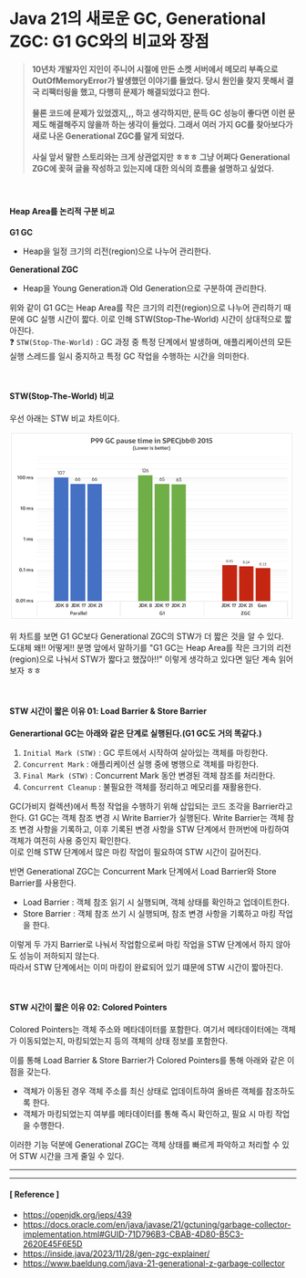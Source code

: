 # Java 21의 새로운 GC, Generational ZGC: G1 GC와의 비교와 장점

> #### 10년차 개발자인 지인이 주니어 시절에 만든 소켓 서버에서 메모리 부족으로 OutOfMemoryError가 발생했던 이야기를 들었다. 당시 원인을 찾지 못해서 결국 리팩터링을 했고, 다행히 문제가 해결되었다고 한다.<br><br>물론 코드에 문제가 있었겠지,,, 하고 생각하지만, 문득 GC 성능이 좋다면 이런 문제도 해결해주지 않을까 하는 생각이 들었다. 그래서 여러 가지 GC를 찾아보다가 새로 나온 Generational ZGC를 알게 되었다.<br><br> 사실 앞서 말한 스토리와는 크게 상관없지만 ㅎㅎㅎ 그냥 어쩌다 Generational ZGC에 꽂혀 글을 작성하고 있는지에 대한 의식의 흐름을 설명하고 싶었다. 

<br>

#### Heap Area를 논리적 구분 비교

**G1 GC**
- Heap을 일정 크기의 리전(region)으로 나누어 관리한다.

**Generational ZGC**
- Heap을 Young Generation과 Old Generation으로 구분하여 관리한다.

위와 같이 G1 GC는 Heap Area를 작은 크기의 리전(region)으로 나누어 관리하기 때문에 GC 실행 시간이 짧다. 이로 인해 STW(Stop-The-World) 시간이 상대적으로 짧아진다.<br>
❓ `STW(Stop-The-World)` : GC 과정 중 특정 단계에서 발생하며, 애플리케이션의 모든 실행 스레드를 일시 중지하고 특정 GC 작업을 수행하는 시간을 의미한다.

<br>

#### STW(Stop-The-World) 비교

우선 아래는 STW 비교 차트이다.

<img src="../image/img_18.png" width="500px" height="auto">

위 차트를 보면 G1 GC보다 Generational ZGC의 STW가 더 짧은 것을 알 수 있다.<br>
도대체 왜!! 어떻게!! 분명 앞에서 말하기를 "G1 GC는 Heap Area를 작은 크기의 리전(region)으로 나눠서 STW가 짧다고 했잖아!!" 이렇게 생각하고 있다면 일단 계속 읽어보자 ㅎㅎ

<br>

#### STW 시간이 짧은 이유 01: Load Barrier & Store Barrier

**Generartional GC는 아래와 같은 단계로 실행된다.(G1 GC도 거의 똑같다.)** 

1. `Initial Mark (STW)` : GC 루트에서 시작하여 살아있는 객체를 마킹한다.
2. `Concurrent Mark` : 애플리케이션 실행 중에 병행으로 객체를 마킹한다.
3. `Final Mark (STW)` : Concurrent Mark 동안 변경된 객체 참조를 처리한다.
4. `Concurrent Cleanup` : 불필요한 객체를 정리하고 메모리를 재활용한다.

GC(가비지 컬렉션)에서 특정 작업을 수행하기 위해 삽입되는 코드 조각을 Barrier라고 한다.
G1 GC는 객체 참조 변경 시 Write Barrier가 실행된다.
Write Barrier는 객체 참조 변경 사항을 기록하고, 이후 기록된 변경 사항을 STW 단계에서 한꺼번에 마킹하여 객체가 여전히 사용 중인지 확인한다.<br>
이로 인해 STW 단계에서 많은 마킹 작업이 필요하여 STW 시간이 길어진다.

반면 Generational ZGC는 Concurrent Mark 단계에서 Load Barrier와 Store Barrier를 사용한다.
- Load Barrier : 객체 참조 읽기 시 실행되며, 객체 상태를 확인하고 업데이트한다.
- Store Barrier : 객체 참조 쓰기 시 실행되며, 참조 변경 사항을 기록하고 마킹 작업을 한다.

이렇게 두 가지 Barrier로 나눠서 작업함으로써 마킹 작업을 STW 단계에서 하지 않아도 성능이 저하되지 않는다.<br>
따라서 STW 단계에서는 이미 마킹이 완료되어 있기 떄문에 STW 시간이 짧아진다.

<br>

#### STW 시간이 짧은 이유 02: Colored Pointers

Colored Pointers는 객체 주소와 메타데이터를 포함한다. 여기서 메타데이터에는 객체가 이동되었는지, 마킹되었는지 등의 객체의 상태 정보를 포함한다.

이를 통해 Load Barrier & Store Barrier가 Colored Pointers를 통해 아래와 같은 이점을 갖는다.

- 객체가 이동된 경우 객체 주소를 최신 상태로 업데이트하여 올바른 객체를 참조하도록 한다.
- 객체가 마킹되었는지 여부를 메타데이터를 통해 즉시 확인하고, 필요 시 마킹 작업을 수행한다.

이러한 기능 덕분에 Generational ZGC는 객체 상태를 빠르게 파악하고 처리할 수 있어 STW 시간을 크게 줄일 수 있다.

---
---

#### [ Reference ]
- https://openjdk.org/jeps/439
- https://docs.oracle.com/en/java/javase/21/gctuning/garbage-collector-implementation.html#GUID-71D796B3-CBAB-4D80-B5C3-2620E45F6E5D
- https://inside.java/2023/11/28/gen-zgc-explainer/
- https://www.baeldung.com/java-21-generational-z-garbage-collector
